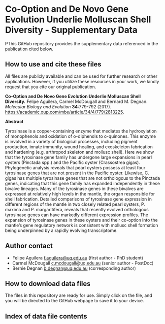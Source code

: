 # Co-Option and De Novo Gene Evolution Underlie Molluscan Shell Diversity - Supplementary Data

PThis GitHub repository provides the supplementary data referenced in the publication cited below.

## How to use and cite these files 

All files are publicly available and can be used for further research or other applications. However, if you utilize these resources in your work, we kindly request that you cite our original publication.

**Co-Option and De Novo Gene Evolution Underlie Molluscan Shell Diversity.** Felipe Aguilera, Carmel McDougall and Bernard M. Degnan. *Molecular Biology and Evolution* **34**:779-792 (2017). https://academic.oup.com/mbe/article/34/4/779/2813225.

**Abstract**

Tyrosinase is a copper-containing enzyme that mediates the hydroxylation of monophenols and oxidation of o-diphenols to o-quinones. This enzyme is involved in a variety of biological processes, including pigment production, innate immunity, wound healing, and exoskeleton fabrication and hardening (e.g. arthropod skeleton and mollusc shell). Here we show that the tyrosinase gene family has undergone large expansions in pearl oysters (Pinctada spp.) and the Pacific oyster (Crassostrea gigas). Phylogenetic analysis reveals that pearl oysters possess at least four tyrosinase genes that are not present in the Pacific oyster. Likewise, C. gigas has multiple tyrosinase genes that are not orthologous to the Pinctada genes, indicating that this gene family has expanded independently in these bivalve lineages. Many of the tyrosinase genes in these bivalves are expressed at relatively high levels in the mantle, the organ responsible for shell fabrication. Detailed comparisons of tyrosinase gene expression in different regions of the mantle in two closely related pearl oysters, P. maxima and P. margaritifera, reveals that recently evolved orthologous tyrosinase genes can have markedly different expression profiles. The expansion of tyrosinase genes in these oysters and their co-option into the mantle’s gene regulatory network is consistent with mollusc shell formation being underpinned by a rapidly evolving transcriptome.

## Author contact

- Felipe Aguilera f.aguilera@uq.edu.au (first author - PhD student)
- Carmel McDougall c.mcdougall@uq.edu.au (senior author - PostDoc)
- Bernie Degnan b.degnan@uq.edu.au (corresponding author)

## How to download data files

The files in this repository are ready for use. Simply click on the file, and you will be directed to the GitHub webpage to save it to your device.

## Index of data file contents
